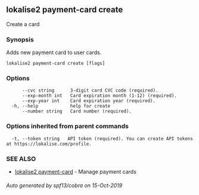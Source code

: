 ## lokalise2 payment-card create

Create a card

### Synopsis

Adds new payment card to user cards.

```
lokalise2 payment-card create [flags]
```

### Options

```
      --cvc string      3-digit card CVC code (required).
      --exp-month int   Card expiration month (1-12) (required).
      --exp-year int    Card expiration year (required).
  -h, --help            help for create
      --number string   Card number (required).
```

### Options inherited from parent commands

```
  -t, --token string   API token (required). You can create API tokens at https://lokalise.com/profile.
```

### SEE ALSO

* [lokalise2 payment-card](lokalise2_payment-card.md)	 - Manage payment cards

###### Auto generated by spf13/cobra on 15-Oct-2019
